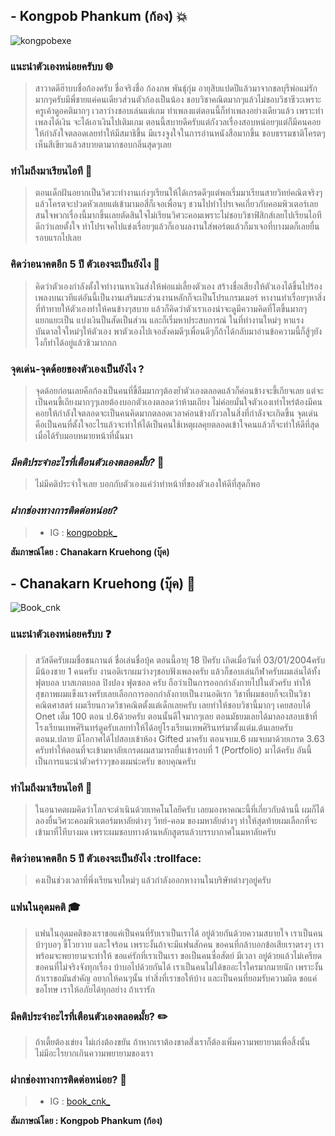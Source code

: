 ## - Kongpob Phankum (ก้อง) 💥

![kongpobexe](../main/png/kongpobexe.jpg)


### **แนะนําตัวเองหน่อยครับบ** 🌐
> สาวาดดีฮ๊าบบชื่อก้องครับ ชื่อจริงชื่อ ก้องภพ พันธุ์กุ่ม อายุสิบแปดปีแล้วมาจากชลบุรีพ่อแม่รักมากๆครับมีพี่ชายแค่คนเดียวส่วนตัวก้องเป็นน้อง
ชอบวิชาคณิตมากๆแล้วไม่ชอบวิชาชีวะเพราะครูเค้าดูอคติมากๆ เวลาว่างชอบเล่นแต่เกม ทําเพลงแต่ตอนนี้ก็ทําเพลงอย่างเดียวแล้ว
เพราะทําเพลงได้เงิน จะได้เอาเงินไปเติมเกม ตอนนี้สบายดีครับแต่กังวลเรื่องสอบหน่อยๆแต่ก็มีคนคอยให้กําลังใจตลอดเลยทําให้มีสมาธิขึ้น 
มีแรงจูงใจในการอ่านหนังสือมากขึ้น ชอบธรรมชาติโครตๆเห็นสีเขียวแล้วสบายตามากชอบกลิ่นสุดๆเลย

### **ทำไมถึงมาเรียนไอที** 📰
>  ตอนเด็กฝันอยากเป็นวิศวะทํางานเก่งๆเรียนให้ได้เกรดดีๆแต่พอเรี่มมาเรียนสายวิทย์คณิตจริงๆแล้วโครตจะปวดหัวเลยแต่เข้ามามอสี่ก็เจอเพื่อนๆ
ชวนไปทําโปรเจคเกี่ยวกับคอมพิวเตอร์เลยสนใจพวกเรื่องนี้มากขึ้นเลยตัดสินใจไม่เรียนวิศวะคอมเพราะไม่ชอบวิชาฟิสิกส์เลยไปเรียนไอทีดีกว่าเลยตั้งใจ
ทําโปรเจคไปแข่งเรื่อยๆแล้วก็เอาผลงานใส่พอร์ตแล้วก็มาเจอที่บางมดก็เลยยื่นรอบแรกไปเลย

###  **คิดว่าอนาคตอีก 5 ปี ตัวเองจะเป็นยังไง** 🚬
> คิดว่าตัวเองกําลังตั้งใจทํางานหาเงินส่งให้พ่อแม่เลี้ยงตัวเอง สร้างชื่อเสียงให้ตัวเองได้ขึ้นไปร้องเพลงบนเวทีแต่อันนี้เป็นงานเสริมนะส่วนงานหลักก็จะเป็นโปรแกรมเมอร์
หางานทําเรื่อยๆหาสิ่งที่ท้าทายให้ตัวเองทําให้คนข้างๆสบาย แล้วก็คิดว่าตัวเราเองน่าจะดูมีความคิดที่โตขึ้นมากๆแยกแยะเป็น แบ่งเงินป็นสัดเป็นส่วน และก็เรี่มหาประสบการณ์
ในที่ทํางานใหม่ๆ หาแรงบันดาลใจใหม่ๆให้ตัวเอง พาตัวเองไปเจอสังคมดีๆเพื่อนดีๆก็ถ้าได้กลับมาอ่านข้อความนี้ก็สู้ๆยังไงก็ทําได้อยู่แล้วชิวมากกก


###  **จุดเด่น-จุดด้อยของตัวเองเป็นยังไง ?** 
> จุดด้อยก่อนเลยคือก้องเป็นคนที่ขี้ลืมมากๆต้องยํ้าตัวเองตลอดแล้วก็ค่อนข้างจะขี้เกียจเลย แต่จะเป็นคนขี้เถียงมากๆๆเลยต้องบอกตัวเองตลอดว่าห้ามเถียง
ไม่ค่อยมั่นใจตัวเองเท่าไหร่ต้องมีคนคอยให้กําลังใจตลอดจะเป็นคนคิดมากตลอดเวลาค่อนข้างกังวลในสิ่งที่กําลังจะเกิดขึ้น
จุดเด่นคือเป็นคนที่ตั้งใจอะไรแล้วจะทําให้ได้เป็นคนใช้เหตุผลคุยตลอดเข้าใจคนแล้วก็จะทําให้ดีที่สุดเมื่อได้รับมอบหมายหน้าที่นั้นมา

### *มีคติประจําอะไรที่เตือนตัวเองตลอดมั้ย?* 🗻
> ไม่มีคติประจําใจเลย บอกกับตัวเองแค่ว่าทําหน้าที่ของตัวเองให้ดีที่สุดก็พอ

### *ฝากช่องทางการติดต่อหน่อย?*
> - IG : [kongpobpk_](https://www.instagram.com/kongpobpk_/)

**สัมภาษณ์โดย : Chanakarn Kruehong (บุ๊ค)**


## - Chanakarn Kruehong (บุ๊ค) :orange_book:
![Book_cnk](../main/png/book_cnk_.jpg)

### แนะนําตัวเองหน่อยครับบ :question:
> สวัสดีครับผมชื่อชนกานต์ ชื่อเล่นชื่อบุ้ค ตอนนี้อายุ 18 ปีครับ เกิดเมื่อวันที่ 03/01/2004ครับ มีน้องชาย 1 คนครับ งานอดิเรกผมว่างๆชอบฟังเพลงครับ แล้วก็ชอบเล่นกีฬาครับผมเล่นได้ทั้งฟุตบอล บาสเกตบอล ปิงปอง ฟุตซอล ครับ ถือว่าเป็นการออกกำลังกายไปในตัวครับ ทำให้สุขภาพผมแข็งแรงครับเลยเลือกการออกกำลังกายเป็นงานอดิเรก วิชาที่ผมชอบก็จะเป็นวิชาคณิตศาสตร์ ผมเรียนกวดวิชาคณิตตั้งแต่เด็กเลยครับ เลยทำให้ชอบวิชานี้มากๆ เคยสอบได้ Onet เต็ม 100 ตอน ป.6ด้วยครับ ตอนนั้นดีใจมากๆเลย ตอนมัธยมเลยได้มาลองสอบเข้าที่โรงเรียนเทพศิรินทร์ดูครับเลยทำให้ได้อยู่โรงเรียนเทพศิรินทร์มาตั้งแต่ม.ต้นเลยครับ ตอนม.ปลาย มีโอกาศได้ไปสอบเข้าห้อง Gifted มาครับ ตอนจบม.6 ผมจบมาด้วยเกรด 3.63 ครับทำให้ตอนที่จะเข้ามหาลัยเกรดผมสามารถยื่นเข้ารอบที่ 1 (Portfolio) มาได้ครับ อันนี้เป็นการแนะนำตัวคร่าวๆของผมน่ะครับ ขอบคุณครับ

### ทำไมถึงมาเรียนไอที :speech_balloon:
> ในอนาคตผมคิดว่าโลกจะดำเนินด้วยเทคโนโลยีครับ เลยมองหาคณะนี้ที่เกี่ยวกับด้านนี้ ผมก็ได้ลองยื่นวิศวะคอมพิวเตอร์มหาลัยต่างๆ วิทย์-คอม ของมหาลัยต่างๆ ทำให้สุดท้ายผมเลือกที่จะเข้ามาที่ไทีบางมด เพราะผมชอบทางด้านหลักสูตรแล้วบรรบากาศในมหาลัยครับ

### คิดว่าอนาคตอีก 5 ปี ตัวเองจะเป็นยังไง :trollface:
> คงเป็นช่วงเวลาที่พึ่งเรียนจบใหม่ๆ แล้วกำลังออกหางานในบริษัทต่างๆอยู่ครับ 

###  แฟนในอุดมคติ :mortar_board:
> แฟนในอุดมคติของเราขอแค่เป็นคนที่รับเราเป็นเราได้ อยู่ด้วยกันด้วยความสบายใจ เราเป็นคนบ้าๆบอๆ ขี้โวยวาย และใจร้อน เพราะงั้นถ้าจะมีแฟนสักคน ขอคนที่กล้าบอกข้อเสียเราตรงๆ เราพร้อมจะพยายามจะทำให้ ขอแค่รักที่เราเป็นเรา ขอเป็นคนซื่อสัตย์ มีเวลา อยู่ด้วยแล้วไม่เครียด ขอคนที่ไม่จริงจังทุกเรื่อง บ้าบอไปด้วยกันได้ เราเป็นคนไม่ได้ขออะไรใครมากมายนัก เพราะงั้นถ้าเราขอมันสำคัญ อยากให้คนๆนั้น ทำสิ่งที่เราขอให้บ้าง และเป็นคนที่ยอมรับความผิด ขอแค่ขอโทษ เราให้อภัยได้ทุกอย่าง ถ้าเรารัก

### มีคติประจําอะไรที่เตือนตัวเองตลอดมั้ย? :pencil2:
> ถ้าเตี้ยต้องเข่ยง ไม่เก่งต้องขยัน ถ้าหากเราต้องขาดสิ่่งเราก็ต้องเพิ่มความพยายามเพื่อสิ้งนั้น ไม่มีอะไรยากเกินความพยายามของเรา

### ฝากช่องทางการติดต่อหน่อย? :birthday:
> - IG : [book_cnk_](https://www.instagram.com/book_cnk_/)

**สัมภาษณ์โดย : Kongpob Phankum (ก้อง)**




